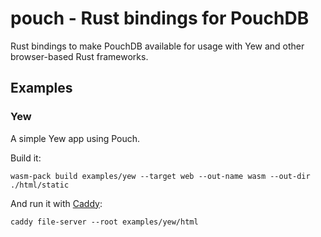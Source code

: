# pouch - Rust bindings for PouchDB

Rust bindings to make PouchDB available for usage with Yew and other browser-based Rust frameworks.

## Examples

### Yew

A simple Yew app using Pouch.

Build it:

```shell
wasm-pack build examples/yew --target web --out-name wasm --out-dir ./html/static
```

And run it with [Caddy](https://caddyserver.com/):

```shell
caddy file-server --root examples/yew/html
```

